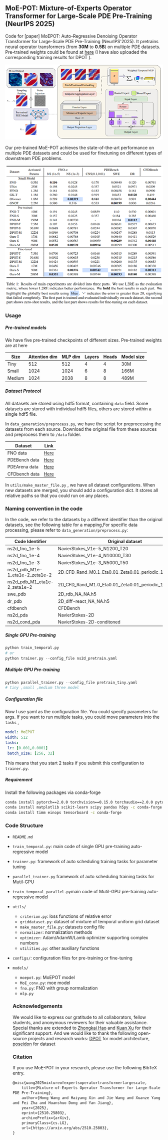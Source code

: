 ## MoE-POT: Mixture-of-Experts Operator Transformer for Large-Scale PDE Pre-Training (NeurIPS 2025)

Code for [paper] MoEPOT: Auto-Regressive Denoising Operator Transformer for Large-Scale PDE Pre-Training (NeurIPS'2025). It pretrains neural operator transformers (from **30M** to **0.5B**)  on multiple PDE datasets. Pre-trained weights could be found at [here](https://huggingface.co/xhy2878/MoEPOT)  (I have also uploaded the corresponding training results for DPOT ).

![fig1](/resources/MoE-POT.png)

Our pre-trained MoE-POT achieves the state-of-the-art performance on multiple PDE datasets and could be used for finetuning on different types of downstream PDE problems.

![fig2](/resources/MoE-POT_result.png)

### Usage 

##### Pre-trained models

We have five pre-trained checkpoints of different sizes. Pre-trained weights are at here

| Size   | Attention dim | MLP dim | Layers | Heads | Model size |
| ------ | ------------- | ------- | ------ | ----- | ---------- |
| Tiny   | 512           | 512     | 4      | 4     | 30M        |
| Small  | 1024          | 1024    | 6      | 8     | 166M       |
| Medium | 1024          | 2038    | 8      | 8     | 489M       |


##### Dataset Protocol

All datasets are stored using hdf5 format, containing  `data`  field. Some datasets are stored with individual hdf5 files, others are stored within a single hdf5 file.

In `data_generation/preprocess.py`,  we have the script for preprocessing the datasets from each source. Download the original file from these sources and preprocess them to `/data` folder.

| Dataset       | Link                                                         |
| ------------- | ------------------------------------------------------------ |
| FNO data      | [Here](https://drive.google.com/drive/folders/1UnbQh2WWc6knEHbLn-ZaXrKUZhp7pjt-) |
| PDEBench data | [Here](https://github.com/pdebench/PDEBench/blob/main/pdebench/data_download/pdebench_data_urls.csv) |
| PDEArena data | [Here](https://huggingface.co/pdearena/datasets)   |
| CFDbench data | [Here](https://huggingface.co/datasets/chen-yingfa/CFDBench) |

In `utils/make_master_file.py` , we have all dataset configurations. When new datasets are merged, you should add a configuration dict. It stores all relative paths so that you could run on any places. 

### Naming convention in the code

In the code, we refer to the datasets by a different identifier than the original datasets, see the following table for a mapping,For specific data processing, please refer to `data_generation/preprocess.py`:

|Code Identifier|Original dataset|
| ----------------|------------------------- |
|ns2d_fno_1e-5|NavierStokes_V1e-5_N1200_T20|
|ns2d_fno_1e-4|NavierStokes_V1e-4_N10000_T30|
|ns2d_fno_1e-3|NavierStokes_V1e-3_N5000_T50|
|ns2d_pdb_M1e-1_eta1e-2_zeta1e-2|2D_CFD_Rand_M0.1_Eta0.01_Zeta0.01_periodic_128_Train.hdf5|
|ns2d_pdb_M1_eta1e-2_zeta1e-2|2D_CFD_Rand_M1.0_Eta0.01_Zeta0.01_periodic_128_Train.hdf5|
|swe_pdb|2D_rdb_NA_NA.h5|
|dr_pdb|2D_diff-react_NA_NA.h5|
|cfdbench|CFDBench|
|ns2d_pda|NavierStokes-2D|
|ns2d_cond_pda|NavierStokes-2D-conditoned|

##### Single GPU Pre-training

```python
python train_temporal.py
# or
python trainer.py --config_file ns2d_pretrain.yaml
```

##### Multiple GPU Pre-training

```python
python parallel_trainer.py --config_file pretrain_tiny.yaml
# tiny ,small ,medium three model
```

##### Configuration file

Now I use yaml as the configuration file. You could specify parameters for args. If you want to run multiple tasks, you could move parameters into the `tasks` ,

```yaml
model: MoEPOT
width: 512
tasks:
 lr: [0.001,0.0001]
 batch_size: [256, 32] 
```

This means that you start 2 tasks if you submit this configuration to `trainer.py`. 

##### Requirement

Install the following packages via conda-forge

```bash
conda install pytorch==2.0.0 torchvision==0.15.0 torchaudio==2.0.0 pytorch-cuda=11.7 -c pytorch -c nvidia
conda install matplotlib scikit-learn scipy pandas h5py -c conda-forge
conda install timm einops tensorboard -c conda-forge
```

### Code Structure

- `README.md`
- `train_temporal.py`: main code of single GPU pre-training auto-regressive model 
- `trainer.py`: framework of auto scheduling training tasks for parameter tuning
- `parallel_trainer.py` framework of auto scheduling training tasks for Mutil-GPU
- `train_temporal_parallel.py`main code of Mutil-GPU pre-training auto-regressive model 
- `utils/`
  - `criterion.py`:  loss functions of relative error
  - `griddataset.py`: dataset of mixture of temporal uniform grid dataset
  - `make_master_file.py`: datasets config file
  - `normalizer`: normalization methods
  - `optimizer`: Adam/AdamW/Lamb optimizer supporting complex numbers
  - `utilities.py`: other auxiliary functions
- `configs/`: configuration files for pre-training or fine-tuning
- `models/`
  - `moepot.py`:        MoEPOT model
  - `MoE_conv.py`:      moe model
  - `fno.py`:          FNO with group normalization
  - `mlp.py`

  ### Acknowledgements
  We would like to express our gratitude to all collaborators, fellow students, and anonymous reviewers for their valuable assistance. Special thanks are extended to [Zhongkai Hao](https://haozhongkai.github.io/) and [Kuan Xu](http://staff.ustc.edu.cn/~kuanxu/) for their significant support.
  And we would like to thank the following open-source projects and research works: [DPOT](https://github.com/HaoZhongkai/DPOT) for model architecture, [poseidon](https://github.com/camlab-ethz/poseidon) for dataset

  ### Citation
  If you use MoE-POT in your research, please use the following BibTeX entry.

  ```
  @misc{wang2025mixtureofexpertsoperatortransformerlargescale,
      title={Mixture-of-Experts Operator Transformer for Large-Scale PDE Pre-Training}, 
      author={Hong Wang and Haiyang Xin and Jie Wang and Xuanze Yang and Fei Zha and Huanshuo Dong and Yan Jiang},
      year={2025},
      eprint={2510.25803},
      archivePrefix={arXiv},
      primaryClass={cs.LG},
      url={https://arxiv.org/abs/2510.25803}, 
  }
```
